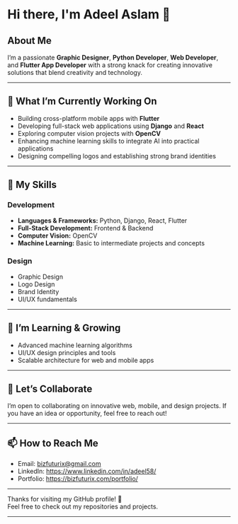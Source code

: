 # Hi there, I'm Adeel Aslam 👋

## About Me

I’m a passionate **Graphic Designer**, **Python Developer**, **Web Developer**, and **Flutter App Developer** with a strong knack for creating innovative solutions that blend creativity and technology.

---

## 🔭 What I’m Currently Working On

- Building cross-platform mobile apps with **Flutter**  
- Developing full-stack web applications using **Django** and **React**  
- Exploring computer vision projects with **OpenCV**  
- Enhancing machine learning skills to integrate AI into practical applications  
- Designing compelling logos and establishing strong brand identities  

---

## 💼 My Skills

### Development  
- **Languages & Frameworks:** Python, Django, React, Flutter  
- **Full-Stack Development:** Frontend & Backend  
- **Computer Vision:** OpenCV  
- **Machine Learning:** Basic to intermediate projects and concepts  

### Design  
- Graphic Design  
- Logo Design  
- Brand Identity  
- UI/UX fundamentals  

---

## 🌱 I’m Learning & Growing

- Advanced machine learning algorithms  
- UI/UX design principles and tools  
- Scalable architecture for web and mobile apps  

---

## 🤝 Let’s Collaborate

I’m open to collaborating on innovative web, mobile, and design projects. If you have an idea or opportunity, feel free to reach out!

---

## 📫 How to Reach Me

- Email: bizfuturix@gmail.com
- LinkedIn: https://www.linkedin.com/in/adeel58/
- Portfolio: https://bizfuturix.com/portfolio/

---

Thanks for visiting my GitHub profile! 🚀  
Feel free to check out my repositories and projects.

---



